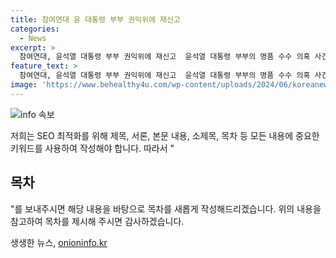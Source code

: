 ```yaml
---
title: 참여연대 윤 대통령 부부 권익위에 재신고
categories:
  - News
excerpt: >
  참여연대, 윤석열 대통령 부부 권익위에 재신고  윤석열 대통령 부부의 명품 수수 의혹 사건을 국민권익위에 재신고했다. 새로운 증거와 합리적 사유를 토대로 전면 재조사를 촉구하며, 대통령비서실, 대통령경호처 등의 사실 확인을 요구하고 있다. 또한, 명품 외에도 다수의 금품을 제공했을 뿐 아니라 구체적인 청탁이 있었다는 주장과 새로운 증거자료와 진술을 내놓고 있다고 밝혔다.
feature_text: >
  참여연대, 윤석열 대통령 부부 권익위에 재신고  윤석열 대통령 부부의 명품 수수 의혹 사건을 국민권익위에 재신고했다. 새로운 증거와 합리적 사유를 토대로 전면 재조사를 촉구하며, 대통령비서실, 대통령경호처 등의 사실 확인을 요구하고 있다. 또한, 명품 외에도 다수의 금품을 제공했을 뿐 아니라 구체적인 청탁이 있었다는 주장과 새로운 증거자료와 진술을 내놓고 있다고 밝혔다.
image: 'https://www.behealthy4u.com/wp-content/uploads/2024/06/koreanews.jpg'
---
```


<p><img src="https://www.behealthy4u.com/wp-content/uploads/2024/06/koreanews.jpg" alt="info 속보" /></p>

<p>저희는 SEO 최적화를 위해 제목, 서론, 본문 내용, 소제목, 목차 등 모든 내용에 중요한 키워드를 사용하여 작성해야 합니다. 따라서 "<h2 data-ke-size="size26">목차</h2>"를 보내주시면 해당 내용을 바탕으로 목차를 새롭게 작성해드리겠습니다. 위의 내용을 참고하여 목차를 제시해 주시면 감사하겠습니다.</p>
생생한 뉴스, <a href="https://onioninfo.kr" rel="dofollow">onioninfo.kr</a>


